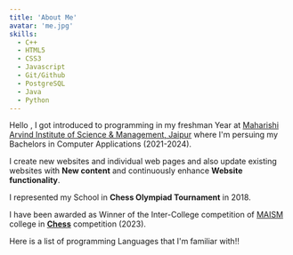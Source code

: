 ```yaml
---
title: 'About Me'
avatar: 'me.jpg'
skills:
  - C++
  - HTML5
  - CSS3
  - Javascript
  - Git/Github
  - PostgreSQL
  - Java
  - Python
---
```


Hello , I got introduced to programming in my freshman Year at [Maharishi Arvind Institute of Science & Management,  Jaipur](https://www.maism.org/) where I'm persuing my Bachelors in Computer Applications (2021-2024).
 
I create new websites and individual web pages and also update existing websites with **New content** and continuously enhance **Website functionality**.

I represented my School in **Chess Olympiad Tournament** in 2018.


I have been awarded as Winner of the Inter-College competition of [MAISM](https://www.maism.org/) college in [**Chess**](https://www.chess.com/member/yashjri) competition (2023).

Here is a list of programming Languages that I'm familiar with!!
